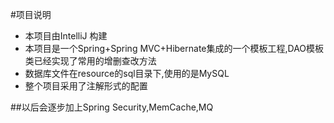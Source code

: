 #项目说明
- 本项目由IntelliJ 构建
- 本项目是一个Spring+Spring MVC+Hibernate集成的一个模板工程,DAO模板类已经实现了常用的增删查改方法
- 数据库文件在resource的sql目录下,使用的是MySQL
- 整个项目采用了注解形式的配置

##以后会逐步加上Spring Security,MemCache,MQ